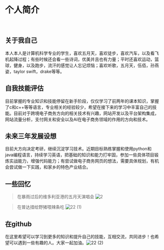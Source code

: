 # 个人简介
​
## 关于我自己
本人本人是计算机科学专业的学生，喜欢五月天，喜欢徒步，喜欢汽车，以及看飞机起降过程；有些时候还会看一些诗词，优美并且也有力量；平时还喜欢运动，篮球，健身，以及跑步，流汗的感觉让人忘记烦恼；喜欢听歌，五月天，伍佰，孙燕姿，taylor swift，drake等等。
​
## 自我技能评估 
目前掌握的专业知识和技能停留在新手阶段，仅仅学习了前两年的课本知识，掌握了c和c++等等语言，专业相关的经验较少，希望在接下来的学习中丰富自己的技能。
​
目前对于跨境电子商务方向的相关技术有兴趣，网站开发以及平台架构集成，网站流量分析，支付网关和安全以及AI在电子商务领域的作用的方向和技术。
## 未来三年发展设想
目前大方向决定考研，继续沉淀学习技术。近期目标熟练掌握和使用python和java编程语言，持续学习英语，把基础的知识和能力打牢固，参加一些具体项目锻炼实战能力，增强代码能力；有尝试做电子商务网页的想法，需要具体规划，有机会尝试做一下实践，和家乡的特色产业结合。
​
## 一些回忆

>在暴雨过后的维多利亚港的五月天演唱会
​![2](https://github.com/user-attachments/assets/84d62c64-ed1d-41ef-9067-cced08fa456d)

>在普达措给野猪喂辣条吃
​![22 (1)](https://github.com/user-attachments/assets/fdcf5ebd-205e-48ff-b68d-480fdec295b9)

## 在github
在这里希望可以学习到更多的知识和提升自己的技能，互相交流，共同进步！也希望可以遇到一些有趣的人。大家一起加油。
​![22 (2)](https://github.com/user-attachments/assets/3fbc54e7-d221-4618-a763-de0990e10936)
